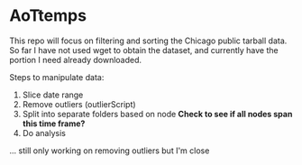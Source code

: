 # AoTtemps

This repo will focus on filtering and sorting the Chicago public tarball data.
So far I have not used wget to obtain the dataset, and currently have the portion I need already downloaded.

Steps to manipulate data:
1. Slice date range
2. Remove outliers (outlierScript)
3. Split into separate folders based on node
  **Check to see if all nodes span this time frame?**
4. Do analysis

... still only working on removing outliers but I'm close
